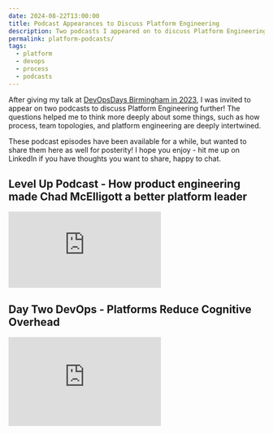 ```yaml
---
date: 2024-08-22T13:00:00
title: Podcast Appearances to Discuss Platform Engineering
description: Two podcasts I appeared on to discuss Platform Engineering.
permalink: platform-podcasts/
tags:
  - platform
  - devops
  - process
  - podcasts
---
```


After giving my talk at [DevOpsDays Birmingham in 2023](/platform/), I was
invited to appear on two podcasts to discuss Platform Engineering further! The
questions helped me to think more deeply about some things, such as how process,
team topologies, and platform engineering are deeply intertwined.

These podcast episodes have been available for a while, but wanted to share them
here as well for posterity! I hope you enjoy - hit me up on LinkedIn if you have
thoughts you want to share, happy to chat.

## Level Up Podcast - How product engineering made Chad McElligott a better platform leader

<iframe
    class="w-full aspect-video"
    src="https://www.youtube-nocookie.com/embed/Jc6DvcNKajU"
    title="YouTube video player"
    frameborder="0"
    allow="accelerometer; autoplay; clipboard-write; encrypted-media; gyroscope; picture-in-picture; web-share"
    allowfullscreen="true">
</iframe>

## Day Two DevOps - Platforms Reduce Cognitive Overhead

<div class="flex justify-center w-full">
<iframe
    src="https://embed.podcasts.apple.com/us/podcast/platforms-reduce-cognitive-overhead/id1460004936?i=1000639816390"
    allow="autoplay *; encrypted-media *; fullscreen *; clipboard-write"
    frameborder="0"
    height="175"
    sandbox="allow-forms allow-popups allow-same-origin allow-scripts allow-storage-access-by-user-activation allow-top-navigation-by-user-activation"
    class="w-full max-w-[660px] overflow-hidden rounded-lg">
</iframe>
</div>
&nbsp;
